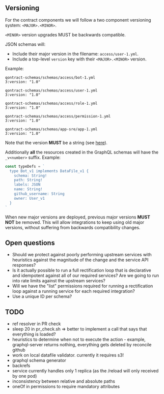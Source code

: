 ## Versioning

For the contract components we will follow a two component versioning system:
`<MAJOR>.<MINOR>`.

`<MINOR>` version upgrades MUST be backwards compatible.

JSON schemas will:

- Include their major version in the filename: `access/user-1.yml`.
- Include a top-level `version` key with their `<MAJOR>.<MINOR>` version.

Example:

```
qontract-schemas/schemas/access/bot-1.yml
3:version: "1.0"

qontract-schemas/schemas/access/user-1.yml
3:version: "1.0"

qontract-schemas/schemas/access/role-1.yml
3:version: "1.0"

qontract-schemas/schemas/access/permission-1.yml
3:version: "1.0"

qontract-schemas/schemas/app-sre/app-1.yml
3:version: "1.0"
```

Note that the version **MUST** be a string (see
[here](<https://github.com/app-sre/qontract-schemas/blob/main/schemas/common-1.json#L16-L19>)).

Additionally **all** the resources created in the GraphQL schemas will have the
`_v<number>` suffix. Example:

```js
const typeDefs = `
  type Bot_v1 implements DataFile_v1 {
    schema: String!
    path: String!
    labels: JSON
    name: String!
    github_username: String
    owner: User_v1
  }
`
```

When new major versions are deployed, previous major versions **MUST NOT** be
removed. This will allow integrations to keep using old major versions, without
suffering from backwards compatibility changes.


## Open questions

- Should we protect against poorly performing upstream services with heuristics
  against the magnitude of the change and the service API responses?
- Is it actually possible to run a full rectification loop that is declarative
  and idempotent against all of our required services? Are we going to run into
  rate limits against the upstream services?
- Will we have the "list" permissions required for running a rectification loop
  against a running service for each required integration?
- Use a unique ID per schema?

## TODO

- ref resolver in PR check
- sleep 20 in pr_check.sh => better to implement a call that says that
  everything is loaded?
- heuristics to determine when not to execute the action - example,
  graphql-server returns nothing, everything gets deleted by reconcile github
- work on local datafile validator. currently it requires s3!
- graphql schema generator
- backrefs
- service currently handles only 1 replica (as the /reload will only received by one pod)
- inconsistency between relative and absolute paths
- oneOf in permissions to require mandatory attributes
